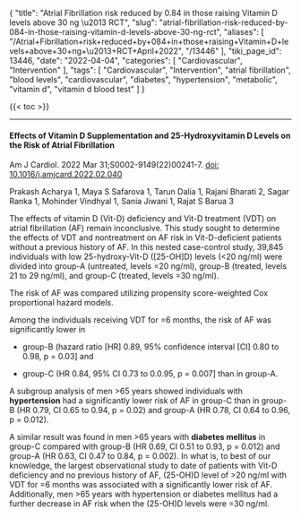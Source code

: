 {
    "title": "Atrial Fibrillation risk reduced by 0.84 in those raising Vitamin D levels above 30 ng \u2013 RCT",
    "slug": "atrial-fibrillation-risk-reduced-by-084-in-those-raising-vitamin-d-levels-above-30-ng-rct",
    "aliases": [
        "/Atrial+Fibrillation+risk+reduced+by+084+in+those+raising+Vitamin+D+levels+above+30+ng+\u2013+RCT+April+2022",
        "/13446"
    ],
    "tiki_page_id": 13446,
    "date": "2022-04-04",
    "categories": [
        "Cardiovascular",
        "Intervention"
    ],
    "tags": [
        "Cardiovascular",
        "Intervention",
        "atrial fibrillation",
        "blood levels",
        "cardiovascular",
        "diabetes",
        "hypertension",
        "metabolic",
        "vitamin d",
        "vitamin d blood test"
    ]
}


{{< toc >}} 

---

#### Effects of Vitamin D Supplementation and 25-Hydroxyvitamin D Levels on the Risk of Atrial Fibrillation

Am J Cardiol. 2022 Mar 31;S0002-9149(22)00241-7. [doi: 10.1016/j.amjcard.2022.02.040](https://doi.org/10.1016/j.amjcard.2022.02.040)

Prakash Acharya 1, Maya S Safarova 1, Tarun Dalia 1, Rajani Bharati 2, Sagar Ranka 1, Mohinder Vindhyal 1, Sania Jiwani 1, Rajat S Barua 3

The effects of vitamin D (Vit-D) deficiency and Vit-D treatment (VDT) on atrial fibrillation (AF) remain inconclusive. This study sought to determine the effects of VDT and nontreatment on AF risk in Vit-D-deficient patients without a previous history of AF. In this nested case-control study, 39,845 individuals with low 25-hydroxy-Vit-D (<span>[25-OH]</span>D) levels (<20 ng/ml) were divided into group-A (untreated, levels =20 ng/ml), group-B (treated, levels 21 to 29 ng/ml), and group-C (treated, levels =30 ng/ml). 

The risk of AF was compared utilizing propensity score-weighted Cox proportional hazard models. 

Among the individuals receiving VDT for =6 months, the risk of AF was significantly lower in 

* group-B (hazard ratio <span>[HR]</span> 0.89, 95% confidence interval <span>[CI]</span> 0.80 to 0.98, p = 0.03] and 

* group-C (HR 0.84, 95% CI 0.73 to 0.0.95, p = 0.007] than in group-A. 

A subgroup analysis of men >65 years showed individuals with  **hypertension**  had a significantly lower risk of AF in group-C than in group-B (HR 0.79, CI 0.65 to 0.94, p = 0.02) and group-A (HR 0.78, CI 0.64 to 0.96, p = 0.012). 

A similar result was found in men >65 years with  **diabetes mellitus**  in group-C compared with group-B (HR 0.69, CI 0.51 to 0.93, p = 0.012) and group-A (HR 0.63, CI 0.47 to 0.84, p = 0.002). In what is, to best of our knowledge, the largest observational study to date of patients with Vit-D deficiency and no previous history of AF, (25-OH)D level of >20 ng/ml with VDT for =6 months was associated with a significantly lower risk of AF. Additionally, men >65 years with hypertension or diabetes mellitus had a further decrease in AF risk when the (25-OH)D levels were =30 ng/ml.